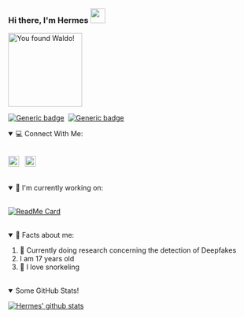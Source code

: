 ### Hi there, I'm Hermes <img src="https://raw.githubusercontent.com/MartinHeinz/MartinHeinz/master/wave.gif" width="30px"> 
<img src= "https://octodex.github.com/images/waldocat.png" width="150px" Title="You found Waldo!">


[![Generic badge](https://img.shields.io/badge/Preferred_Editor-Vs_Code-blue.svg)](https://shields.io/)&nbsp;
[![Generic badge](https://img.shields.io/badge/Preferred_Language-Python-295d7f.svg)](https://shields.io/)
<br />

<details open>
<summary>💻 Connect With Me:</summary>
<br>

[<img allign="left" alt="HermesBonilla | LinkedIn" width="22px" src="https://simpleicons.org/icons/linkedin.svg" />][LinkedIn]&nbsp;&nbsp;
[<img allign="left" alt="HermesBonilla | Github" width="22px" src="https://simpleicons.org/icons/github.svg" />][Github]
</details>

<br />

<details open>
<summary>🔎 I'm currently working on:</summary>
<br>

[![ReadMe Card](https://github-readme-stats.vercel.app/api/pin/?username=HermesBonilla&theme=tokyonight&repo=Tic-Tac-Toe)](https://github.com/HermesBonilla/Tic-Tac-Toe)
</details>

<br />

<details open>
<summary>👾 Facts about me:</summary>

1. 🔬 Currently doing research concerning the detection of Deepfakes
2. I am 17 years old
3. 🤿 I love snorkeling 
</details>
<br />


<details open>
<summary> Some GitHub Stats!</summary>

[![Hermes' github stats](https://github-readme-stats.vercel.app/api?username=HermesBonilla&hide=prs,issues&show_icons=true&theme=tokyonight)](https://github.com/anuraghazra/github-readme-stats)
</details>


[LinkedIn]:https://www.linkedin.com/in/hermesbonilla/
[Github]:https://github.com/HermesBonilla


<!--
**HermesBonilla/HermesBonilla** is a ✨ _special_ ✨ repository because its `README.md` (this file) appears on your GitHub profile.

Here are some ideas to get you started:

- 🔭 I’m currently working on ...
- 🌱 I’m currently learning ...
- 👯 I’m looking to collaborate on ...
- 🤔 I’m looking for help with ...
- 💬 Ask me about ...
- 📫 How to reach me: ...
- 😄 Pronouns: ...
- ⚡ Fun fact: ...
-->
